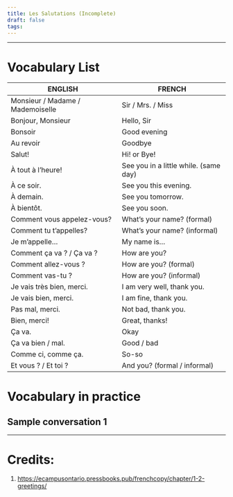 ```yaml
---
title: Les Salutations (Incomplete)
draft: false
tags:
---
```

---

# Vocabulary List

| ENGLISH                          | FRENCH                                |
| -------------------------------- | ------------------------------------- |
| Monsieur / Madame / Mademoiselle | Sir / Mrs. / Miss                     |
| Bonjour, Monsieur                | Hello, Sir                            |
| Bonsoir                          | Good evening                          |
| Au revoir                        | Goodbye                               |
| Salut!                           | Hi! or Bye!                           |
| À tout à l’heure!                | See you in a little while. (same day) |
| À ce soir.                       | See you this evening.                 |
| À demain.                        | See you tomorrow.                     |
| À bientôt.                       | See you soon.                         |
| Comment vous appelez-vous?       | What’s your name? (formal)            |
| Comment tu t’appelles?           | What’s your name? (informal)          |
| Je m’appelle…                    | My name is…                           |
| Comment ça va ? / Ça va ?        | How are you?                          |
| Comment allez-vous ?             | How are you? (formal)                 |
| Comment vas-tu ?                 | How are you? (informal)               |
| Je vais très bien, merci.        | I am very well, thank you.            |
| Je vais bien, merci.             | I am fine, thank you.                 |
| Pas mal, merci.                  | Not bad, thank you.                   |
| Bien, merci!                     | Great, thanks!                        |
| Ça va.                           | Okay                                  |
| Ça va bien / mal.                | Good / bad                            |
| Comme ci, comme ça.              | So-so                                 |
| Et vous ? / Et toi ?             | And you? (formal / informal)          |

# Vocabulary in practice

## Sample conversation 1




---
# Credits: 

1. https://ecampusontario.pressbooks.pub/frenchcopy/chapter/1-2-greetings/
